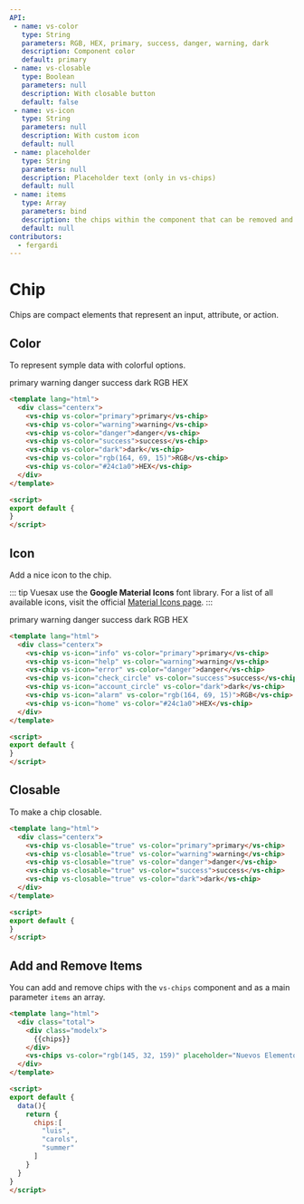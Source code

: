 ```yaml
---
API:
 - name: vs-color
   type: String
   parameters: RGB, HEX, primary, success, danger, warning, dark
   description: Component color
   default: primary
 - name: vs-closable
   type: Boolean
   parameters: null
   description: With closable button
   default: false
 - name: vs-icon
   type: String
   parameters: null
   description: With custom icon
   default: null
 - name: placeholder
   type: String
   parameters: null
   description: Placeholder text (only in vs-chips)
   default: null
 - name: items
   type: Array
   parameters: bind
   description: the chips within the component that can be removed and add (only in vs-chips)
   default: null
contributors:
  - fergardi
---
```


# Chip

<box header>

  Chips are compact elements that represent an input, attribute, or action.

</box>

<box>

## Color

To represent symple data with colorful options.

<vuecode md center>
<div slot="demo">
  <vs-chip vs-color="primary">primary</vs-chip>
  <vs-chip vs-color="warning">warning</vs-chip>
  <vs-chip vs-color="danger">danger</vs-chip>
  <vs-chip vs-color="success">success</vs-chip>
  <vs-chip vs-color="dark">dark</vs-chip>
  <vs-chip vs-color="rgb(164, 69, 15)">RGB</vs-chip>
  <vs-chip vs-color="#24c1a0">HEX</vs-chip>
</div>
<div slot="code">

```html
<template lang="html">
  <div class="centerx">
    <vs-chip vs-color="primary">primary</vs-chip>
    <vs-chip vs-color="warning">warning</vs-chip>
    <vs-chip vs-color="danger">danger</vs-chip>
    <vs-chip vs-color="success">success</vs-chip>
    <vs-chip vs-color="dark">dark</vs-chip>
    <vs-chip vs-color="rgb(164, 69, 15)">RGB</vs-chip>
    <vs-chip vs-color="#24c1a0">HEX</vs-chip>
  </div>
</template>

<script>
export default {
}
</script>
```

</div>
</vuecode>

</box>

<box>

## Icon

Add a nice icon to the chip.

::: tip
Vuesax use the **Google Material Icons** font library. For a list of all available icons, visit the official [Material Icons page](https://material.io/icons/).
:::

<vuecode md center>
<div slot="demo">
  <vs-chip vs-icon="info" vs-color="primary">primary</vs-chip>
  <vs-chip vs-icon="help" vs-color="warning">warning</vs-chip>
  <vs-chip vs-icon="error" vs-color="danger">danger</vs-chip>
  <vs-chip vs-icon="check_circle" vs-color="success">success</vs-chip>
  <vs-chip vs-icon="account_circle" vs-color="dark">dark</vs-chip>
  <vs-chip vs-icon="alarm" vs-color="rgb(164, 69, 15)">RGB</vs-chip>
  <vs-chip vs-icon="home" vs-color="#24c1a0">HEX</vs-chip>
</div>
<div slot="code">

```html
<template lang="html">
  <div class="centerx">
    <vs-chip vs-icon="info" vs-color="primary">primary</vs-chip>
    <vs-chip vs-icon="help" vs-color="warning">warning</vs-chip>
    <vs-chip vs-icon="error" vs-color="danger">danger</vs-chip>
    <vs-chip vs-icon="check_circle" vs-color="success">success</vs-chip>
    <vs-chip vs-icon="account_circle" vs-color="dark">dark</vs-chip>
    <vs-chip vs-icon="alarm" vs-color="rgb(164, 69, 15)">RGB</vs-chip>
    <vs-chip vs-icon="home" vs-color="#24c1a0">HEX</vs-chip>
  </div>
</template>

<script>
export default {
}
</script>
```

</div>
</vuecode>

</box>

<box>

## Closable

To make a chip closable.

<vuecode md>
<div slot="demo">
  <Demos-Chips-Closable />
</div>
<div slot="code">

```html
<template lang="html">
  <div class="centerx">
    <vs-chip vs-closable="true" vs-color="primary">primary</vs-chip>
    <vs-chip vs-closable="true" vs-color="warning">warning</vs-chip>
    <vs-chip vs-closable="true" vs-color="danger">danger</vs-chip>
    <vs-chip vs-closable="true" vs-color="success">success</vs-chip>
    <vs-chip vs-closable="true" vs-color="dark">dark</vs-chip>
  </div>
</template>

<script>
export default {
}
</script>
```

</div>
</vuecode>

</box>


<box>

## Add and Remove Items

You can add and remove chips with the `vs-chips` component and as a main parameter `items` an array.

<vuecode md>
<div slot="demo">
  <Demos-Chips-Addremove />
</div>
<div slot="code">

```html
<template lang="html">
  <div class="total">
    <div class="modelx">
      {{chips}}
    </div>
    <vs-chips vs-color="rgb(145, 32, 159)" placeholder="Nuevos Elementos" :items="chips"></vs-chips>
  </div>
</template>

<script>
export default {
  data(){
    return {
      chips:[
        "luis",
        "carols",
        "summer"
      ]
    }
  }
}
</script>
```

</div>
</vuecode>

</box>
